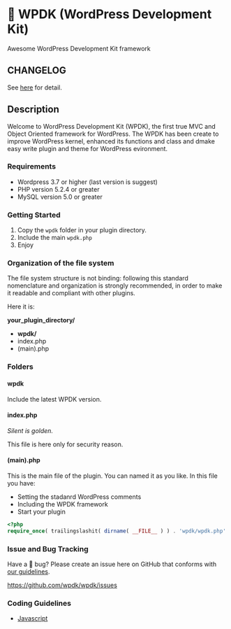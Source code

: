 # :pill: WPDK (WordPress Development Kit)

Awesome WordPress Development Kit framework

## CHANGELOG
See [here](CHANGELOG.md) for detail.

## Description

Welcome to WordPress Development Kit (WPDK), the first true MVC and Object Oriented framework for WordPress.
The WPDK has been create to improve WordPress kernel, enhanced its functions and class and dmake easy write plugin
and theme for WordPress evironment.

### Requirements

* Wordpress 3.7 or higher (last version is suggest)
* PHP version 5.2.4 or greater
* MySQL version 5.0 or greater

### Getting Started

1. Copy the `wpdk` folder in your plugin directory.
2. Include the main `wpdk.php`
3. Enjoy

### Organization of the file system

The file system structure is not binding: following this standard nomenclature and organization is strongly
recommended, in order to make it readable and compliant with other plugins.

Here it is:

**your_plugin_directory/**
* **wpdk/**
* index.php
* (main).php

### Folders

#### wpdk

Include the latest WPDK version.

#### index.php

_Silent is golden._

This file is here only for security reason.

#### (main).php

This is the main file of the plugin. You can named it as you like. In this file you have:

* Setting the stadanrd WordPress comments
* Including the WPDK framework
* Start your plugin

```php
<?php
require_once( trailingslashit( dirname( __FILE__ ) ) . 'wpdk/wpdk.php' );
```

### Issue and Bug Tracking

Have a :bug: bug? Please create an issue here on GitHub that conforms with [our guidelines](https://github.com/wpdk/wpdk/blob/master/ISSUE-GUIDELINES.md).

https://github.com/wpdk/wpdk/issues

### Coding Guidelines

* [Javascript](https://github.com/airbnb/javascript)


